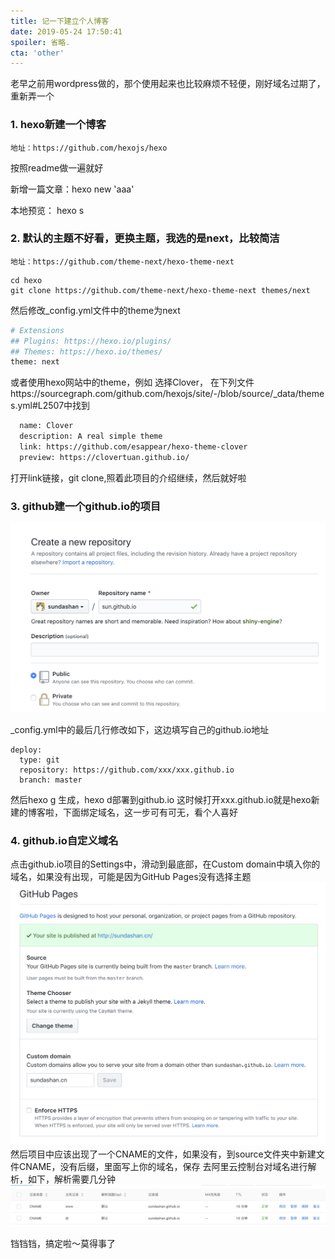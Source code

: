 ```yaml
---
title: 记一下建立个人博客
date: 2019-05-24 17:50:41
spoiler: 省略.
cta: 'other'
---
```


老早之前用wordpress做的，那个使用起来也比较麻烦不轻便，刚好域名过期了，重新弄一个

### 1. hexo新建一个博客
<!-- more -->

```
地址：https://github.com/hexojs/hexo
```

按照readme做一遍就好

新增一篇文章：hexo new 'aaa'

本地预览： hexo s

### 2. 默认的主题不好看，更换主题，我选的是next，比较简洁
```
地址：https://github.com/theme-next/hexo-theme-next
```

```
cd hexo
git clone https://github.com/theme-next/hexo-theme-next themes/next
```
然后修改_config.yml文件中的theme为next

```bash
# Extensions
## Plugins: https://hexo.io/plugins/
## Themes: https://hexo.io/themes/
theme: next
```

或者使用hexo网站中的theme，例如 选择Clover，
在下列文件https://sourcegraph.com/github.com/hexojs/site/-/blob/source/_data/themes.yml#L2507中找到
```bash
  name: Clover
  description: A real simple theme
  link: https://github.com/esappear/hexo-theme-clover
  preview: https://clovertuan.github.io/
```
打开link链接，git clone,照着此项目的介绍继续，然后就好啦

### 3. github建一个github.io的项目
![](./images/1.png)

_config.yml中的最后几行修改如下，这边填写自己的github.io地址

```
deploy:
  type: git
  repository: https://github.com/xxx/xxx.github.io
  branch: master
```

然后hexo g 生成，hexo d部署到github.io
这时候打开xxx.github.io就是hexo新建的博客啦，下面绑定域名，这一步可有可无，看个人喜好
### 4. github.io自定义域名

点击github.io项目的Settings中，滑动到最底部，在Custom domain中填入你的域名，如果没有出现，可能是因为GitHub Pages没有选择主题
![](./images/2.png)
然后项目中应该出现了一个CNAME的文件，如果没有，到source文件夹中新建文件CNAME，没有后缀，里面写上你的域名，保存
去阿里云控制台对域名进行解析，如下，解析需要几分钟
![](./images/3.png)

铛铛铛，搞定啦～莫得事了
